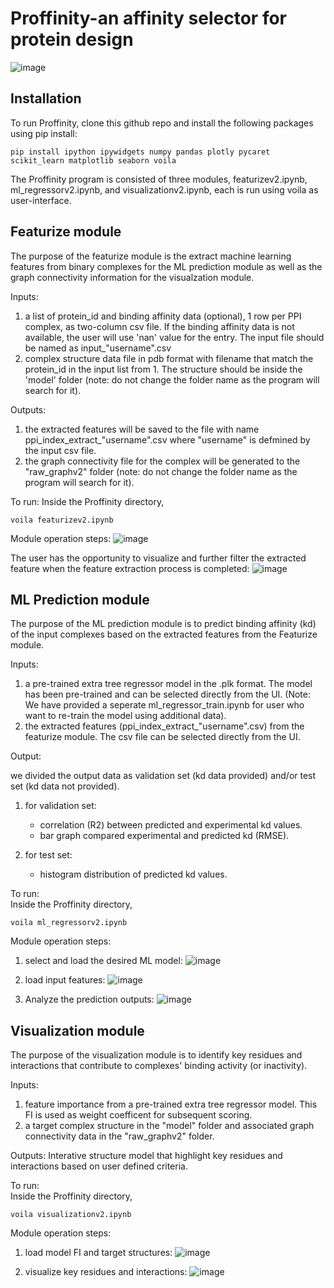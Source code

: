 # Proffinity-an affinity selector for protein design

![image](https://github.com/user-attachments/assets/f9a9bb6f-e401-43d1-a70a-54fd70a7fd1c)

## Installation

To run Proffinity, clone this github repo and install the following packages using pip install:
````
pip install ipython ipywidgets numpy pandas plotly pycaret scikit_learn matplotlib seaborn voila
````
The Proffinity program is consisted of three modules, featurizev2.ipynb, ml_regressorv2.ipynb, and visualizationv2.ipynb, each is run using voila as user-interface. 

## Featurize module

The purpose of the featurize module is the extract machine learning features from binary complexes for the ML prediction module as well as the graph connectivity information for the visualzation module.

Inputs:
1. a list of protein_id and binding affinity data (optional), 1 row per PPI complex, as two-column csv file. If the binding affinity data is not available, the user will use 'nan' value for the entry. The input file should be named as
   input_"username".csv
3. complex structure data file in pdb format with filename that match the protein_id in the input list from 1. The structure should be inside the 'model' folder (note: do not change the folder name as the program will search for it).   

Outputs:
1. the extracted features will be saved to the file with name ppi_index_extract_"username".csv where "username" is defmined by the input csv file.
2. the graph connectivity file for the complex will be generated to the "raw_graphv2" folder (note: do not change the folder name as the program will search for it).

To run:
Inside the Proffinity directory,

````
voila featurizev2.ipynb
````

Module operation steps: 
![image](https://github.com/user-attachments/assets/d02e995c-9f38-47fa-9532-065c6e0b687f)

The user has the opportunity to visualize and further filter the extracted feature when the feature extraction process is completed:
![image](https://github.com/user-attachments/assets/60490145-fda4-400c-b2a7-9b7804b69e5a)

## ML Prediction module

The purpose of the ML prediction module is to predict binding affinity (kd) of the input complexes based on the extracted features from the Featurize module.

Inputs:
1. a pre-trained extra tree regressor model in the .plk format. The model has been pre-trained and can be selected directly from the UI. (Note: We have provided a seperate ml_regressor_train.ipynb for user who want to re-train the model using additional data).
2. the extracted features (ppi_index_extract_"username".csv) from the featurize module. The csv file can be selected directly from the UI.

Output:

we divided the output data as validation set (kd data provided) and/or test set (kd data not provided).

1. for validation set:
   - correlation (R2) between predicted and experimental kd values.
   - bar graph compared experimental and predicted kd (RMSE).    

2. for test set:
   - histogram distribution of predicted kd values.

To run:  
Inside the Proffinity directory,

````
voila ml_regressorv2.ipynb
````

Module operation steps:

1. select and load the desired ML model:
![image](https://github.com/user-attachments/assets/a9597fe2-c61e-4f99-ba0a-1902a2ade10b)

2. load input features:
![image](https://github.com/user-attachments/assets/8ab62342-6680-463f-8ce3-e3093985e6b7)

3. Analyze the prediction outputs:
![image](https://github.com/user-attachments/assets/b5b6556e-f26a-4480-8ca0-178b70bc1017)

## Visualization module

The purpose of the visualization module is to identify key residues and interactions that contribute to complexes' binding activity (or inactivity).

Inputs:
1. feature importance from a pre-trained extra tree regressor model. This FI is used as weight coefficent for subsequent scoring.
2. a target complex structure in the "model" folder and associated graph connectivity data in the "raw_graphv2" folder.

Outputs:
Interative structure model that highlight key residues and interactions based on user defined criteria. 

To run:  
Inside the Proffinity directory,

````
voila visualizationv2.ipynb
````
Module operation steps:
1. load model FI and target structures:
![image](https://github.com/user-attachments/assets/657a28b5-e241-4bd8-ad12-bd598bc23c1b)


2. visualize key residues and interactions:
![image](https://github.com/user-attachments/assets/884ed8cc-8585-492b-bbfa-b6811ee75992)




